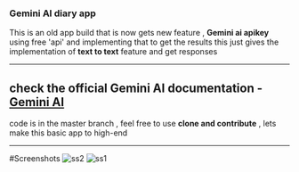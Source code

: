 ### Gemini AI diary app 

This is an old app build that is now gets new feature , __Gemini ai apikey__
using free 'api' and implementing that to get the results 
this just gives the implementation of __text to text__ feature and get responses 
***
## check the official Gemini AI documentation - [Gemini AI](https://ai.google.dev/tutorials/android_quickstart#multi-turn-conversations-chat)

code is in the master branch , feel free to use __clone and contribute__ , lets make this basic app to high-end
***
#Screenshots 
![ss2](https://github.com/pranshusingh/Gemini-AI-diary-app/assets/42331128/8eb9ced3-d841-4650-813d-569ab1dc555f)
![ss1](https://github.com/pranshusingh/Gemini-AI-diary-app/assets/42331128/8ae7e72f-1fcd-4437-b3e6-34e1bce49c71)

